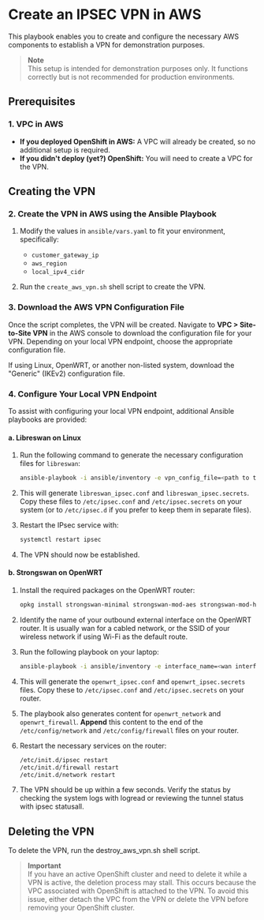 # Create an IPSEC VPN in AWS

This playbook enables you to create and configure the necessary AWS components to establish a VPN for demonstration purposes.

> **Note**  
> This setup is intended for demonstration purposes only. It functions correctly but is not recommended for production environments.

## Prerequisites

### 1. VPC in AWS

- **If you deployed OpenShift in AWS:** A VPC will already be created, so no additional setup is required.
- **If you didn't deploy (yet?) OpenShift:** You will need to create a VPC for the VPN.

## Creating the VPN

### 2. Create the VPN in AWS using the Ansible Playbook

1. Modify the values in `ansible/vars.yaml` to fit your environment, specifically:
   - `customer_gateway_ip`
   - `aws_region`
   - `local_ipv4_cidr`

2. Run the `create_aws_vpn.sh` shell script to create the VPN.

### 3. Download the AWS VPN Configuration File

Once the script completes, the VPN will be created. Navigate to **VPC > Site-to-Site VPN** in the AWS console to download the configuration file for your VPN. Depending on your local VPN endpoint, choose the appropriate configuration file.

If using Linux, OpenWRT, or another non-listed system, download the "Generic" (IKEv2) configuration file.

### 4. Configure Your Local VPN Endpoint

To assist with configuring your local VPN endpoint, additional Ansible playbooks are provided:

#### a. Libreswan on Linux

1. Run the following command to generate the necessary configuration files for `libreswan`:

   ```bash
   ansible-playbook -i ansible/inventory -e vpn_config_file=<path to the AWS generic config file> -vv ansible/translate_generic_ikev2_to_libreswan.yaml
   ```

2. This will generate `libreswan_ipsec.conf` and `libreswan_ipsec.secrets`. Copy these files to `/etc/ipsec.conf` and `/etc/ipsec.secrets` on your system (or to `/etc/ipsec.d` if you prefer to keep them in separate files).

3. Restart the IPsec service with:

   ```bash
   systemctl restart ipsec
   ```

4. The VPN should now be established.


#### b. Strongswan on OpenWRT

1. Install the required packages on the OpenWRT router:

   ```bash
   opkg install strongswan-minimal strongswan-mod-aes strongswan-mod-hmac strongswan-mod-sha1 kmod-ip-vti vti luci-proto-vti strongswan-mod-kdf
   ```

2. Identify the name of your outbound external interface on the OpenWRT router. It is usually wan for a cabled network, or the SSID of your wireless network if using Wi-Fi as the default route.

3. Run the following playbook on your laptop:

   ```bash
   ansible-playbook -i ansible/inventory -e interface_name=<wan interface name> -e vpn_config_file=<path to the AWS generic config file> -vv ansible/translate_generic_ikev2_to_openwrt.yaml
   ```

4. This will generate the `openwrt_ipsec.conf` and `openwrt_ipsec.secrets` files. Copy these to `/etc/ipsec.conf` and `/etc/ipsec.secrets` on your router.

5. The playbook also generates content for `openwrt_network` and `openwrt_firewall`. **Append** this content to the end of the` /etc/config/network` and `/etc/config/firewall` files on your router.

6. Restart the necessary services on the router:

   ```bash
   /etc/init.d/ipsec restart
   /etc/init.d/firewall restart
   /etc/init.d/network restart
   ```

7. The VPN should be up within a few seconds. Verify the status by checking the system logs with logread or reviewing the tunnel status with ipsec statusall.

## Deleting the VPN

To delete the VPN, run the destroy_aws_vpn.sh shell script.

> **Important**  
> If you have an active OpenShift cluster and need to delete it while a VPN is active, the deletion process may stall. This occurs because the VPC associated with OpenShift is attached to the VPN. To avoid this issue, either detach the VPC from the VPN or delete the VPN before removing your OpenShift cluster.

